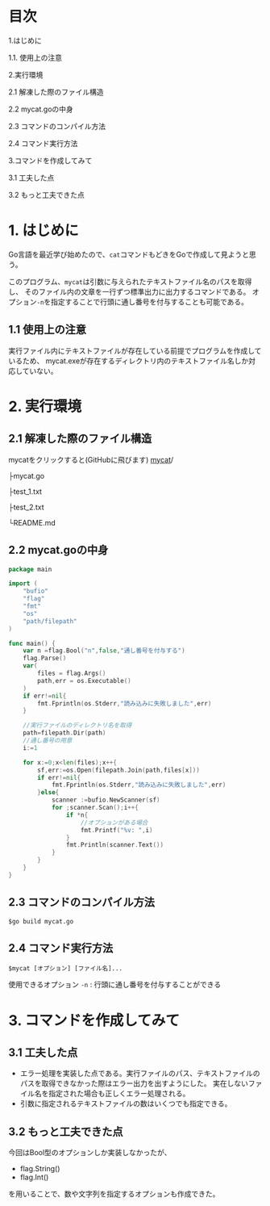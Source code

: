 # 目次
1.はじめに

1.1. 使用上の注意

2.実行環境

2.1 解凍した際のファイル構造

2.2 mycat.goの中身

2.3 コマンドのコンパイル方法

2.4 コマンド実行方法

3.コマンドを作成してみて

3.1 工夫した点

3.2 もっと工夫できた点

# 1. はじめに
Go言語を最近学び始めたので、`cat`コマンドもどきをGoで作成して見ようと思う。

このプログラム、`mycat`は引数に与えられたテキストファイル名のパスを取得し、
そのファイル内の文章を一行ずつ標準出力に出力するコマンドである。
オプション`-n`を指定することで行頭に通し番号を付与することも可能である。

## 1.1 使用上の注意
実行ファイル内にテキストファイルが存在している前提でプログラムを作成しているため、
mycat.exeが存在するディレクトリ内のテキストファイル名しか対応していない。

# 2. 実行環境

## 2.1 解凍した際のファイル構造
mycatをクリックすると(GitHubに飛びます)
[mycat](https://github.com/TsubasaSato/mycat)/

 ├mycat.go
 
 ├test_1.txt
 
 ├test_2.txt
 
 └README.md

## 2.2 mycat.goの中身
```go
package main

import (
	"bufio"
	"flag"
	"fmt"
	"os"
	"path/filepath"
)

func main() {
	var n =flag.Bool("n",false,"通し番号を付与する")
	flag.Parse()
	var(
		files = flag.Args()
		path,err = os.Executable()
	)
	if err!=nil{
		fmt.Fprintln(os.Stderr,"読み込みに失敗しました",err)
	}

	//実行ファイルのディレクトリ名を取得
	path=filepath.Dir(path)
	//通し番号の用意
	i:=1

	for x:=0;x<len(files);x++{
		sf,err:=os.Open(filepath.Join(path,files[x]))
		if err!=nil{
			fmt.Fprintln(os.Stderr,"読み込みに失敗しました",err)
		}else{
			scanner :=bufio.NewScanner(sf)
			for ;scanner.Scan();i++{
				if *n{
					//オプションがある場合
					fmt.Printf("%v: ",i)
				}
				fmt.Println(scanner.Text())
			}
		}
	}
}
```

## 2.3 コマンドのコンパイル方法

`$go build mycat.go`

## 2.4 コマンド実行方法

`$mycat [オプション] [ファイル名]...`

使用できるオプション
`-n` : 行頭に通し番号を付与することができる

# 3. コマンドを作成してみて
## 3.1 工夫した点
- エラー処理を実装した点である。実行ファイルのパス、テキストファイルのパスを取得できなかった際はエラー出力を出すようにした。
実在しないファイル名を指定された場合も正しくエラー処理される。
- 引数に指定されるテキストファイルの数はいくつでも指定できる。

## 3.2 もっと工夫できた点
今回はBool型のオプションしか実装しなかったが、

- flag.String()
- flag.Int()

を用いることで、数や文字列を指定するオプションも作成できた。
